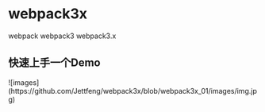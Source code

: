 # webpack3x
webpack   webpack3 webpack3.x
<h2>快速上手一个Demo</h2>
![images](https://github.com/Jettfeng/webpack3x/blob/webpack3x_01/images/img.jpg)
